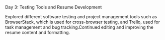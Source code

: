 Day 3: Testing Tools and Resume Development

Explored different software testing and project management tools such as BrowserStack, which is used for cross-browser testing, and Trello, used for task management and bug tracking.Continued editing and improving the resume content and formatting.
